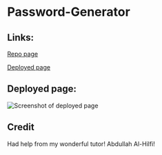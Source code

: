 # Password-Generator

## Links: 

[Repo page](https://github.com/Halimaxo/Password-Generator)

[Deployed page](https://halimaxo.github.io/Halima-Khatun-Portfolio-Page-/)


## Deployed page:

![Screenshot of deployed page](./assets/images/image-4.png)

## Credit

Had help from my wonderful tutor! Abdullah Al-Hilfi!
